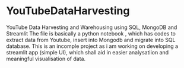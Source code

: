 # YouTubeDataHarvesting
YouTube Data Harvesting and Warehousing using SQL, MongoDB and Streamlit
The file is basically a python notebook , which has codes to extract data from Youtube, insert into Mongodb and migrate into SQL database.
This is an incomple project as i am working on developing a streamlit app (simple UI), which shall aid in easier analysatiion and meaningful visualisation of data. 
